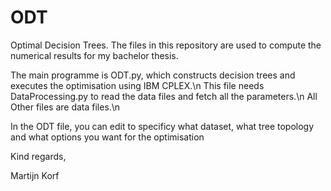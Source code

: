 # ODT
Optimal Decision Trees.
The files in this repository are used to compute the numerical results for my bachelor thesis.

The main programme is ODT.py, which constructs decision trees and executes the optimisation using IBM CPLEX.\n
This file needs DataProcessing.py to read the data files and fetch all the parameters.\n
All Other files are data files.\n

In the ODT file, you can edit to specificy what dataset, what tree topology and what options you want for the optimisation

Kind regards,

Martijn Korf
